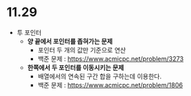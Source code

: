 # 11.29

- 투 포인터
  - **양 끝에서 포인터를 좁혀가는 문제**
    - 포인터 두 개의 값만 기준으로 연산
    - 백준 문제 : https://www.acmicpc.net/problem/3273
  - **한쪽에서 두 포인터를 이동시키는 문제**
    - 배열에서의 연속된 구간 합을 구하는데 이용한다.
    - 백준 문제 : https://www.acmicpc.net/problem/1806